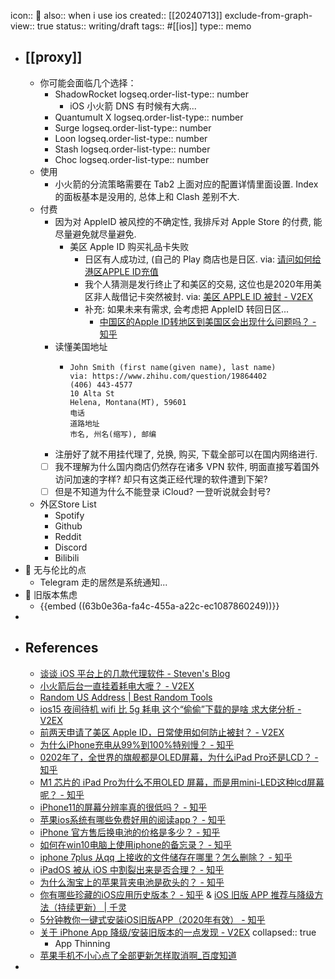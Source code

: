 icon:: 📝
also:: when i use ios
created:: [[20240713]]
exclude-from-graph-view:: true
status:: writing/draft
tags:: #[[ios]]
type:: memo

- ## [[proxy]]
  - 你可能会面临几个选择：
    - ShadowRocket
      logseq.order-list-type:: number
      - iOS 小火箭 DNS 有时候有大病...
    - Quantumult X
      logseq.order-list-type:: number
    - Surge
      logseq.order-list-type:: number
    - Loon
      logseq.order-list-type:: number
    - Stash
      logseq.order-list-type:: number
    - Choc
      logseq.order-list-type:: number
  - 使用
    - 小火箭的分流策略需要在 Tab2 上面对应的配置详情里面设置. Index 的面板基本是没用的, 总体上和 Clash 差别不大.
  - 付费
    - 因为对 AppleID 被风控的不确定性, 我排斥对 Apple Store 的付费, 能尽量避免就尽量避免.
      - 美区 Apple ID 购买礼品卡失败
        - 日区有人成功过, (自己的 Play 商店也是日区. via: [请问如何给港区APPLE ID充值](https://bgm.tv/group/topic/372135)
        - 我个人猜测是发行终止了和美区的交易, 这位也是2020年用美区非人哉借记卡突然被封. via: [美区 APPLE ID 被封 - V2EX](https://www.v2ex.com/t/720736)
        - 补充: 如果未来有需求, 会考虑把 AppleID 转回日区...
          - [中国区的Apple ID转地区到美国区会出现什么问题吗？ - 知乎](https://www.zhihu.com/question/31841333)
    - 读懂美国地址
      - ```
        John Smith (first name(given name), last name)
        via: https://www.zhihu.com/question/19864402
        (406) 443-4577
        10 Alta St
        Helena, Montana(MT), 59601
        电话
        道路地址
        市名, 州名(缩写), 邮编
        ```
    - 注册好了就不用挂代理了, 兑换, 购买, 下载全部可以在国内网络进行.
    - [ ] 我不理解为什么国内商店仍然存在诸多 VPN 软件, 明面直接写着国外访问加速的字样? 却只有这类正经代理的软件遭到下架?
    - [ ] 但是不知道为什么不能登录 iCloud? 一登听说就会封号?
  - 外区Store List
    - Spotify
    - Github
    - Reddit
    - Discord
    - Bilibili
- 💓 无与伦比的点
  - Telegram 走的居然是系统通知...
- 🤯 旧版本焦虑
  - {{embed ((63b0e36a-fa4c-455a-a22c-ec1087860249))}}
-
- ## References
  - [谈谈 iOS 平台上的几款代理软件 - Steven's Blog](https://blog.hly0928.com/post/talk-about-some-proxy-apps-on-ios/)
  - [小火箭后台一直挂着耗电大嚒？ - V2EX](https://v2ex.com/t/641714)
  - [Random US Address | Best Random Tools](https://www.bestrandoms.com/random-address)
  - [ios15 夜间待机 wifi 比 5g 耗电 这个“偷偷”下载的是啥 求大佬分析 - V2EX](https://v2ex.com/t/855434)
  - [前两天申请了美区 Apple ID，日常使用如何防止被封？ - V2EX](https://v2ex.com/t/739530)
  - [为什么iPhone充电从99%到100%特别慢？ - 知乎](https://www.zhihu.com/question/28689748)
  - [0202年了，全世界的旗舰都是OLED屏幕，为什么iPad Pro还是LCD？ - 知乎](https://www.zhihu.com/question/423238095)
  - [M1 芯片的 iPad Pro为什么不用OLED 屏幕，而是用mini-LED这种lcd屏幕呢？ - 知乎](https://www.zhihu.com/question/455830948)
  - [iPhone11的屏幕分辨率真的很低吗？ - 知乎](https://www.zhihu.com/question/368566743)
  - [苹果ios系统有哪些免费好用的阅读app？ - 知乎](https://www.zhihu.com/question/265181314)
  - [iPhone 官方售后换电池的价格是多少？ - 知乎](https://www.zhihu.com/question/22278345)
  - [如何在win10电脑上使用iphone的备忘录？ - 知乎](https://www.zhihu.com/question/374272966)
  - [iphone 7plus 从qq 上接收的文件储存在哪里？怎么删除？ - 知乎](https://www.zhihu.com/question/53759855)
  - [iPadOS 被从 iOS 中割裂出来是否合理？ - 知乎](https://www.zhihu.com/question/327998387)
  - [为什么淘宝上的苹果背夹电池是砍头的？ - 知乎](https://www.zhihu.com/question/323967346)
  - [你有哪些珍藏的iOS应用历史版本？ - 知乎](https://www.zhihu.com/question/444349056/answer/1736687688) & [iOS 旧版 APP 推荐与降级方法（持续更新） | 千灵](https://qianling.pw/ios-app/)
  - [5分钟教你一键式安装iOS旧版APP（2020年有效） - 知乎](https://zhuanlan.zhihu.com/p/42947889)
  - [关于 iPhone App 降级/安装旧版本的一点发现 - V2EX](https://v2ex.com/t/854460)
    collapsed:: true
    - App Thinning
  - [苹果手机不小心点了全部更新怎样取消啊_百度知道](https://zhidao.baidu.com/question/752343517278296124.html)
-